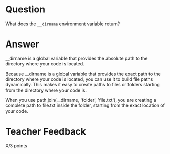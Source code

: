 # Question

What does the `__dirname` environment variable return?

# Answer

__dirname is a global variable that provides the absolute path to the directory where your code is located.

Because __dirname is a global variable that provides the exact path to the directory where your code is located, you can use it to build file paths dynamically. This makes it easy to create paths to files or folders starting from the directory where your code is.

When you use path.join(__dirname, 'folder', 'file.txt'), you are creating a complete path to file.txt inside the folder, starting from the exact location of your code.

# Teacher Feedback

X/3 points
